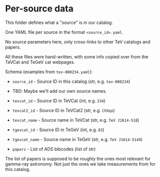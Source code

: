 # Per-source data

This folder defines what a "source" is in our catalog.

One YAML file per source in the format `<source_id>.yaml`.

No source parameters here, only cross-links to other TeV
catalogs and papers.

All these files were hand-written, with some info copied over
from the TeVCat and TeGeV cat webpages.

Schema (examples from `tev-000234.yaml`):

* `source_id` - Source ID in this catalog (str, e.g. `tev-000234`)
* TBD: Maybe we'll add our own source names.

* `tevcat_id` - Source ID in TeVCat (int, e.g. `234`)
* `tevcat2_id` - Source ID in TeVCat2 (str, e.g. `ChXqo`)
* `tevcat_name` - Source name in TeVCat (str, e.g. `TeV J1614-518`)

* `tgevcat_id` - Source ID in TeGeV (int, e.g. `83`)
* `tgevcat_name` - Source name in TeGeV (str, e.g. `TeV J1614-5149`)

* `papers` - List of ADS bibcodes (list of str)

The list of papers is supposed to be roughly the ones most relevant
for gamma-ray astronomy. Not just the ones we take measurements from
for this catalog.
